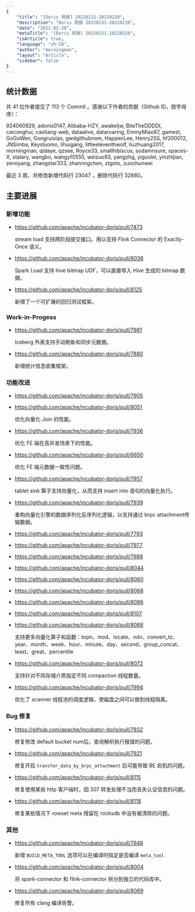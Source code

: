 ```yaml
---
{
    "title": "[Doris 周报] 20220131-20220220",
    "description": "Doris 周报 20220131-20220220",
    "date": "2022-02-20",
    "metaTitle": "[Doris 周报] 20220131-20220220",
    "isArticle": true,
    "language": "zh-CN",
    "author": "morningman",
    "layout": "Article",
    "sidebar": false
}
---
```


<!--
Licensed to the Apache Software Foundation (ASF) under one
or more contributor license agreements.  See the NOTICE file
distributed with this work for additional information
regarding copyright ownership.  The ASF licenses this file
to you under the Apache License, Version 2.0 (the
"License"); you may not use this file except in compliance
with the License.  You may obtain a copy of the License at

  http://www.apache.org/licenses/LICENSE-2.0

Unless required by applicable law or agreed to in writing,
software distributed under the License is distributed on an
"AS IS" BASIS, WITHOUT WARRANTIES OR CONDITIONS OF ANY
KIND, either express or implied.  See the License for the
specific language governing permissions and limitations
under the License.
-->

## 统计数据

共 41 位作者提交了 113 个 Commit 。感谢以下作者的贡献（Github ID，按字母序）：

924060929, adonis0147, Alibaba-HZY, awakeljw, BiteTheDDDDt, caiconghui, caoliang-web, dataalive, dataroaring, EmmyMiao87, gamezt, GoGoWen, Gongruixiao, gwdgithubnom, HappenLee, Henry2SS, hf200012, JNSimba, Keysluomo, lihuigang, littleeleventhwolf, liuzhuang2017, morningman, qidaye, qzsee, Royce33, smallhibiscus, sodamnsure, spaces-X, stalary, wangbo, wangyf0555, weizuo93, yangzhg, yiguolei, yinzhijian, zenoyang, zhangstar333, zhannngchen, ztgoto, zuochunwei

最近 3 周，共修改新增代码行 23047 ，删除代码行 32880。

## 主要进展

### 新增功能

* https://github.com/apache/incubator-doris/pull/7473

    stream load 支持两阶段提交接口。用以支持 Flink Connector 的 Exactly-Once 语义。

* https://github.com/apache/incubator-doris/pull/8036

    Spark Load 支持 hive bitmap UDF，可以直接导入 Hive 生成的 bitmap 数据。
    
* https://github.com/apache/incubator-doris/pull/8125

    新增了一个可扩展的回归测试框架。
    
### Work-in-Progess

* https://github.com/apache/incubator-doris/pull/7981

    Iceberg 外表支持手动刷新和同步元数据。

* https://github.com/apache/incubator-doris/pull/7880

    新增统计信息收集框架。

### 功能改进

* https://github.com/apache/incubator-doris/pull/7905
* https://github.com/apache/incubator-doris/pull/8051

    优化向量化 Join 的性能。

* https://github.com/apache/incubator-doris/pull/7936

    优化 FE 端在高并发场景下的性能。
    
* https://github.com/apache/incubator-doris/pull/6650

    优化 FE 端元数据一致性问题。

* https://github.com/apache/incubator-doris/pull/7957

    tablet sink 算子支持向量化，从而支持 insert into 语句的向量化执行。

* https://github.com/apache/incubator-doris/pull/7939

    重构向量化引擎的数据序列化反序列化逻辑，以支持通过 brpc attachment传输数据。

* https://github.com/apache/incubator-doris/pull/7793
* https://github.com/apache/incubator-doris/pull/7977
* https://github.com/apache/incubator-doris/pull/7988
* https://github.com/apache/incubator-doris/pull/8044
* https://github.com/apache/incubator-doris/pull/8060
* https://github.com/apache/incubator-doris/pull/8068
* https://github.com/apache/incubator-doris/pull/8086
* https://github.com/apache/incubator-doris/pull/8107
* https://github.com/apache/incubator-doris/pull/8066

    支持更多向量化算子和函数：topn、mod、locate、ndv、convert_tz、year、month、week、hour、minute、day、second、group_concat、least、great、percentile

* https://github.com/apache/incubator-doris/pull/8072

    支持针对不同存储介质指定不同 compaction 线程数量。

* https://github.com/apache/incubator-doris/pull/7994

    优化了 scanner 线程池的调度逻辑，使磁盘之间可以做到线程隔离。

### Bug 修复

* https://github.com/apache/incubator-doris/pull/7932

    修复修改 default bucket num后，查询解析执行报错的问题。

* https://github.com/apache/incubator-doris/pull/7921

    修复开启 `transfer_data_by_brpc_attachment` 后可能导致 BE 宕机的问题。

* https://github.com/apache/incubator-doris/pull/8115

    修复使用某些 http 客户端时，因 307 转发处理不当而丢失认证信息的问题。

* https://github.com/apache/incubator-doris/pull/8118

    修复某些情况下 rowset meta 残留在 rocksdb 中没有被清除的问题。

### 其他

* https://github.com/apache/incubator-doris/pull/7948

    新增 `BUILD_META_TOOL` 选项可以在编译时指定是否编译 `meta_tool`
    
* https://github.com/apache/incubator-doris/pull/8004

    将 spark-connector 和 flink-connector 拆分到独立的代码库中。

* https://github.com/apache/incubator-doris/pull/8069

    修复所有 clang 编译告警。